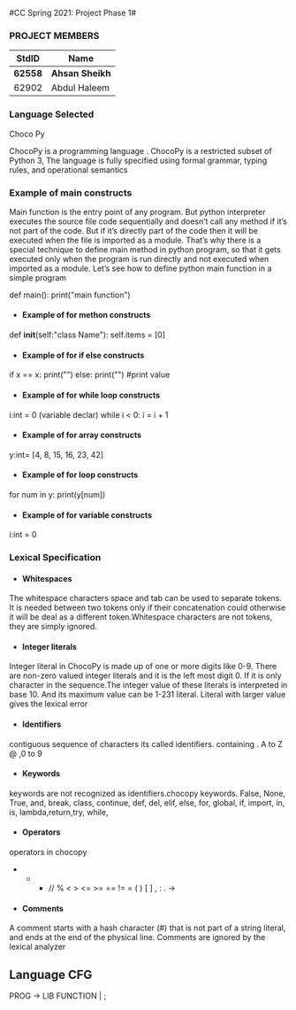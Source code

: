 #CC Spring 2021: Project Phase 1#
### PROJECT MEMBERS ###
StdID | Name
------------ | -------------
**62558** | **Ahsan Sheikh** <!--this is the group leader in bold-->
62902 | Abdul Haleem


### Language Selected ###
Choco Py

ChocoPy is a programming language . ChocoPy is a restricted subset of Python 3, The language is fully specified using formal grammar, typing rules, and operational semantics

### Example of main constructs ###

Main function is the entry point of any program. But python interpreter executes the source file code sequentially and doesn’t call any method if it’s not part of the code. But if it’s directly part of the code then it will be executed when the file is imported as a module.
That’s why there is a special technique to define main method in python program, so that it gets executed only when the program is run directly and not executed when imported as a module. Let’s see how to define python main function in a simple program

def main():
    print("main function")
    
    
* #### Example of for methon constructs ####

def __init__(self:"class Name"):
        self.items = [0]
        
* #### Example of for if else constructs ####  
if x == x:
  print("") 
else:
  print("")     #print value   
        
        
* #### Example of for while  loop constructs ####
 i:int = 0   (variable declar)
    while i < 0:
       i = i + 1
      
* #### Example of for array constructs ####
y:int=  [4, 8, 15, 16, 23, 42] 

 * #### Example of for loop  constructs #### 
  for num in y:
     print(y[num])
    

 * #### Example of for variable  constructs #### 
i:int = 0

### Lexical Specification ###
 
* #### Whitespaces ####
The whitespace characters space and tab can be used to separate tokens. It is needed between two tokens only if their concatenation could otherwise it will be deal as a different token.Whitespace characters are not tokens, they are simply ignored.
      
* #### Integer literals ####
Integer literal in ChocoPy is made up of one or more digits like 0-9. There are non-zero valued integer literals and it is the left most digit 0. If it is only character in the sequence.The integer value of these literals is interpreted in base 10. And its maximum value can be 1-231 literal. Literal with larger value gives the lexical error

* #### Identifiers ####
contiguous sequence of characters its called identifiers. containing . A to Z @ ,0 to 9

* #### Keywords ####
keywords are not recognized as identifiers.chocopy keywords.
False, None, True, and,  break, class, continue, def, del, elif, else,
 for, global, if, import, in, is, lambda,return,try, while,  

* #### Operators ####
operators in chocopy
+ - * // % < > <= >= == != = ( ) [ ] , : . ->

* #### Comments ####
A comment starts with a hash character (#) that is not part of a string literal, and ends at the end of the
physical line. Comments are ignored by the lexical analyzer





## Language CFG ##
PROG -> LIB FUNCTION | ;
